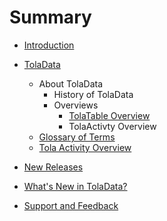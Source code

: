 # Summary

* [Introduction](README.md)

* [TolaData](toladata.md)
  * About TolaData
    * History of TolaData
    * Overviews
      * [TolaTable Overview](tola_table_overview.md)
      * TolaActivty Overview 
  * [Glossary of Terms](chapter1.md)
  * [Tola Activity Overview](tola_activity_overview.md)
* [New Releases](new_releases.md)
* [What's New in TolaData?](whats_new_in_toladata.md)
* [Support and Feedback](support_and_feedback.md)


